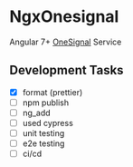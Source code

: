 # NgxOnesignal

Angular 7+ [OneSignal](https://onesignal.com/) Service

## Development Tasks

+ [x] format (prettier)
+ [ ] npm publish
+ [ ] ng_add
+ [ ] used cypress
+ [ ] unit testing
+ [ ] e2e testing
+ [ ] ci/cd
